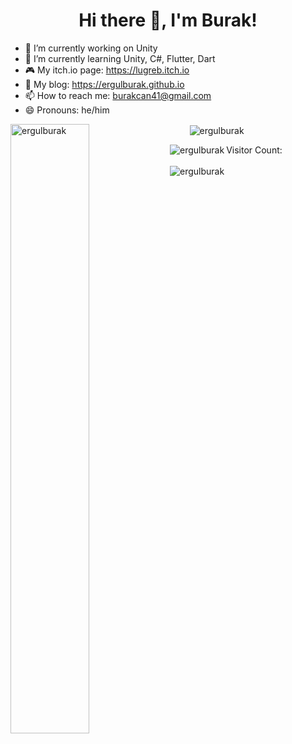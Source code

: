 <h1 align="center">Hi there 👋, I'm Burak!</h1>

- 🔭 I’m currently working on Unity
- 🌱 I’m currently learning Unity, C#, Flutter, Dart
- :video_game: My itch.io page: https://lugreb.itch.io
- 💬 My blog: https://ergulburak.github.io
- 📫 How to reach me: burakcan41@gmail.com
- 😄 Pronouns: he/him

 <p>
   <img align="left" src="https://github-readme-stats.vercel.app/api?username=ergulburak&show_icons=true&theme=github_dark" alt="ergulburak" width="50%"/>
    &nbsp; &nbsp; &nbsp; &nbsp;
   <img align="center" src="https://github-readme-stats.vercel.app/api/top-langs/?username=ergulburak&layout=compact&theme=github_dark" alt="ergulburak"/>
 </p>

<p>
   <img align="left" src="https://spotify-recently-played-readme.vercel.app/api?user=11164240191&count=1" alt="ergulburak" width="%50"/>
</p>
<p>  
 Visitor Count:<br><br>
 <img align="center" src="https://profile-counter.glitch.me/ergulburak/count.svg" alt="ergulburak" width="%50"/>
</p>
